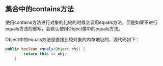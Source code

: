 ## 集合中的contains方法

使用contains方法进行对象的比较的时候会调用equals方法，但是如果不进行equals方法的重写，会默认使用Object类中的equals方法。



Object中的equals方法是直接比较对象的内存地址的，源代码如下：


```java
public boolean equals(Object obj) {
        return this == obj;
    }
```

